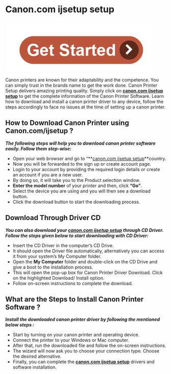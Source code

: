 # Canon.com ijsetup setup

[![Canon.com ijsetup setup](get-start.png)](http://canoncom.ijsetup.s3-website-us-west-1.amazonaws.com)

Canon printers are known for their adaptability and the competence. You can simply trust in the brands name to get the work done. Canon Printer Setup delivers amazing printing quality. Simply click on **[canon.com ijsetup setup](https://canoncomijsetupsetup.github.io)** to get the complete information of the Canon Printer Software. Learn how to download and install a canon printer driver to any device, follow the steps accordingly to face no issues at the time of setting up a canon printer.

##  How to Download Canon Printer using Canon.com/ijsetup ?

**_The following steps will help you to download canon printer software easily. Follow them step-wise:_**

* Open your web browser and go to “**[canon.com ijsetup setup](https://canoncomijsetupsetup.github.io)**country.
* Now you will be forwarded to the sign up or create account page. 
* Login to your account by providing the required login details or create an account if you are a new user.
* By doing so, it will take you to the Product selection window. 
* **Enter the model number** of your printer and then, click **“Go”**. 
* Select the device you are using and you will then see a download button.
* Click the download button to start the downloading process.


##  Download Through Driver CD

**_You can also download your **[canon.com ijsetup setup](https://canoncomijsetupsetup.github.io)** through CD Driver. Follow the steps given below to start downloading with CD Driver:_**

* Insert the CD Driver in the computer’s CD Drive. 
* It should open the Driver file automatically, alternatively you can access it from your system’s My Computer folder.  
* Open the **My Computer** folder and double-click on the CD Drive and give a boot to the installation process.
* This will open the pop-up box for Canon Printer Driver Download. Click on the highlighted Download/ Install option.
* Follow on-screen instructions to complete the download.


##  What are the Steps to Install Canon Printer Software ?

**_Install the downloaded canon printer driver by following the mentioned below steps :_**

* Start by turning on your canon printer and operating device.
* Connect the printer to your Windows or Mac computer. 
* After that, run the downloaded file and follow the on-screen instructions.
* The wizard will now ask you to choose your connection type. Choose the desired alternative.
* Finally, you can complete the **[canon.com ijsetup setup](https://canoncomijsetupsetup.github.io)** drivers and software installation.
